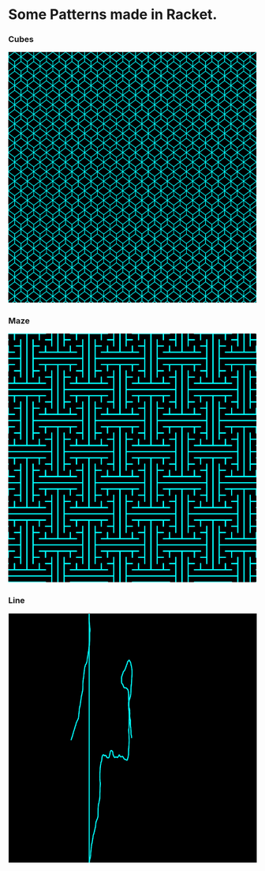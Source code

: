 # Some Patterns made in Racket.

### Cubes

![cubes](https://raw.githubusercontent.com/jadley08/Racket/master/Patterns/cubes.png)

### Maze

![maze](https://raw.githubusercontent.com/jadley08/Racket/master/Patterns/maze.png)

### Line

![line](https://raw.githubusercontent.com/jadley08/Racket/master/Patterns/line.png)
